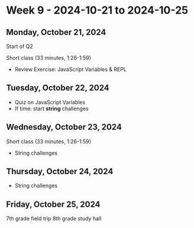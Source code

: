 # Week 9 - 2024-10-21 to 2024-10-25

## Monday, October 21, 2024

Start of Q2

Short class (33 minutes, 1:26-1:59)

- Review Exercise: JavaScript Variables & REPL

## Tuesday, October 22, 2024

- Quiz on JavaScript Variables
- If time: start **string** challenges

## Wednesday, October 23, 2024

Short class (33 minutes, 1:26-1:59)

- String challenges

## Thursday, October 24, 2024

- String challenges

## Friday, October 25, 2024

7th grade field trip
8th grade study hall
